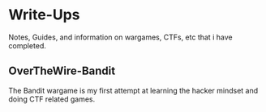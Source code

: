 # Write-Ups
Notes, Guides, and information on wargames, CTFs, etc that i have completed.

## OverTheWire-Bandit
The Bandit wargame is my first attempt at learning the hacker mindset and doing CTF related games.
